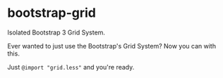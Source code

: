 bootstrap-grid
==============

Isolated Bootstrap 3 Grid System.

Ever wanted to just use the Bootstrap's Grid System?
Now you can with this. 

Just `@import "grid.less"` and you're ready.
